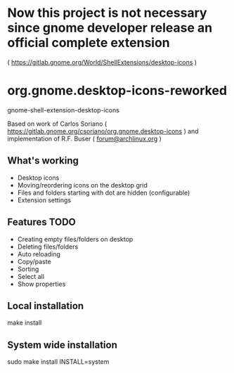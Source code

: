 # Now this project is not necessary since gnome developer release an official complete extension 
( https://gitlab.gnome.org/World/ShellExtensions/desktop-icons )

# org.gnome.desktop-icons-reworked

gnome-shell-extension-desktop-icons

Based on work of 
Carlos Soriano ( https://gitlab.gnome.org/csoriano/org.gnome.desktop-icons )
and implementation of 
R.F. Buser ( forum@archlinux.org )

## What's working
* Desktop icons
* Moving/reordering icons on the desktop grid
* Files and folders starting with dot are hidden (configurable)
* Extension settings

## Features TODO
* Creating empty files/folders on desktop
* Deleting files/folders
* Auto reloading
* Copy/paste
* Sorting
* Select all
* Show properties

## Local installation
make install

## System wide installation
sudo make install INSTALL=system

